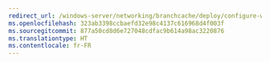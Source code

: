 ```yaml
---
redirect_url: /windows-server/networking/branchcache/deploy/configure-wsus-content-servers
ms.openlocfilehash: 323ab3398ccbaefd32e98c4137c616968d4f003f
ms.sourcegitcommit: 877a50cd8d6e727048cdfac9b614a98ac3220876
ms.translationtype: HT
ms.contentlocale: fr-FR
---
```

